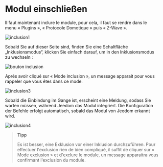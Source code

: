 # Modul einschließen

Il faut maintenant inclure le module, pour cela, il faut se rendre dans le menu « Plugins », « Protocole Domotique » puis « Z-Wave ».

![inclusion1](images/plugin/inclusion1.jpg)

Sobald Sie auf dieser Seite sind, finden Sie eine Schaltfläche „Inklusionsmodus“, klicken Sie einfach darauf, um in den Inklusionsmodus zu wechseln :

![bouton inclusion](images/plugin/bouton_inclusion.jpg)

Après avoir cliqué sur « Mode inclusion », un message apparait pour vous rappeler que vous êtes dans ce mode.

![inclusion3](images/plugin/inclusion3.jpg)

Sobald die Einbindung im Gange ist, erscheint eine Meldung, sodass Sie warten müssen, während Jeedom das Modul integriert. Die Konfiguration der Befehle erfolgt automatisch, sobald das Modul von Jeedom erkannt wird.

![inclusion4](images/plugin/inclusion4.jpg)

> **Tipp**
>
> Es ist besser, eine Exklusion vor einer Inklusion durchzuführen. Pour effectuer l'exclusion rien de bien compliqué, il suffit de cliquer sur « Mode exclusion » et d'exclure le module, un message apparaitra vous confirmant l'exclusion du module.
